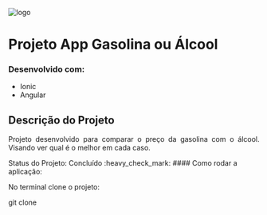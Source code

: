 ![logo](https://user-images.githubusercontent.com/63608845/90585783-10297b80-e1ac-11ea-8b5e-a1d955fcf00c.png)

# Projeto App Gasolina ou Álcool
### Desenvolvido com:
* Ionic
* Angular
## Descrição do Projeto
<p align="justify">Projeto desenvolvido para comparar o preço da gasolina com o álcool. Visando ver qual é o melhor em cada caso. </p>
   Status do Projeto: Concluído :heavy_check_mark:
#### Como rodar a aplicação:
<p> No terminal clone o projeto: </p>
 git clone
